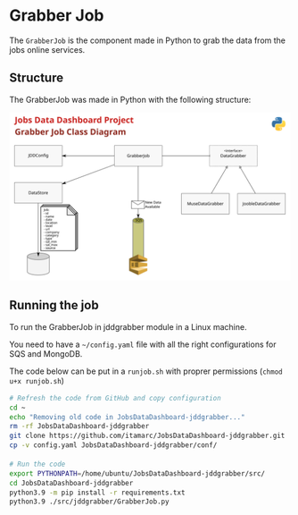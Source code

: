 # Grabber Job

The `GrabberJob` is the component made in Python to grab the data from the jobs
online services.

## Structure

The GrabberJob was made in Python with the following structure:

![GrabberJob class diagram](JDD-GrabberJobClassDiagram.svg "GrabberJob class diagram")

## Running the job

To run the GrabberJob in jddgrabber module in a Linux machine.

You need to have a `~/config.yaml` file with all the right configurations for
SQS and MongoDB.

The code below can be put in a `runjob.sh` with proprer permissions
(`chmod u+x runjob.sh`)

```bash
# Refresh the code from GitHub and copy configuration
cd ~
echo "Removing old code in JobsDataDashboard-jddgrabber..."
rm -rf JobsDataDashboard-jddgrabber
git clone https://github.com/itamarc/JobsDataDashboard-jddgrabber.git
cp -v config.yaml JobsDataDashboard-jddgrabber/conf/

# Run the code
export PYTHONPATH=/home/ubuntu/JobsDataDashboard-jddgrabber/src/
cd JobsDataDashboard-jddgrabber
python3.9 -m pip install -r requirements.txt
python3.9 ./src/jddgrabber/GrabberJob.py
```

